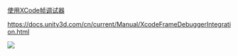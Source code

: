 
[使用XCode帧调试器](https://docs.unity3d.com/cn/2021.1/Manual/XcodeFrameDebuggerIntegration.html)

https://docs.unity3d.com/cn/current/Manual/XcodeFrameDebuggerIntegration.html



![](https://docs.unity3d.com/2019.4/Documentation/uploads/Main/XcodeCapturedFrame.png)

